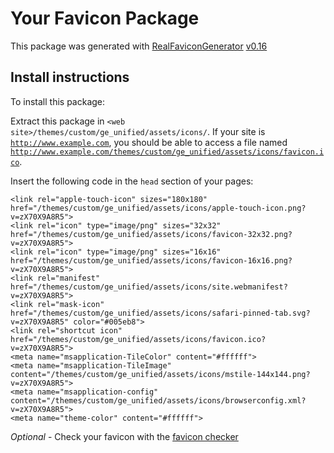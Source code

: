 # Your Favicon Package

This package was generated with [RealFaviconGenerator](https://realfavicongenerator.net/) [v0.16](https://realfavicongenerator.net/change_log#v0.16)

## Install instructions

To install this package:

Extract this package in <code>&lt;web site&gt;/themes/custom/ge_unified/assets/icons/</code>. If your site is <code>http://www.example.com</code>, you should be able to access a file named <code>http://www.example.com/themes/custom/ge_unified/assets/icons/favicon.ico</code>.

Insert the following code in the `head` section of your pages:

    <link rel="apple-touch-icon" sizes="180x180" href="/themes/custom/ge_unified/assets/icons/apple-touch-icon.png?v=zX70X9A8R5">
    <link rel="icon" type="image/png" sizes="32x32" href="/themes/custom/ge_unified/assets/icons/favicon-32x32.png?v=zX70X9A8R5">
    <link rel="icon" type="image/png" sizes="16x16" href="/themes/custom/ge_unified/assets/icons/favicon-16x16.png?v=zX70X9A8R5">
    <link rel="manifest" href="/themes/custom/ge_unified/assets/icons/site.webmanifest?v=zX70X9A8R5">
    <link rel="mask-icon" href="/themes/custom/ge_unified/assets/icons/safari-pinned-tab.svg?v=zX70X9A8R5" color="#005eb8">
    <link rel="shortcut icon" href="/themes/custom/ge_unified/assets/icons/favicon.ico?v=zX70X9A8R5">
    <meta name="msapplication-TileColor" content="#ffffff">
    <meta name="msapplication-TileImage" content="/themes/custom/ge_unified/assets/icons/mstile-144x144.png?v=zX70X9A8R5">
    <meta name="msapplication-config" content="/themes/custom/ge_unified/assets/icons/browserconfig.xml?v=zX70X9A8R5">
    <meta name="theme-color" content="#ffffff">

*Optional* - Check your favicon with the [favicon checker](https://realfavicongenerator.net/favicon_checker)